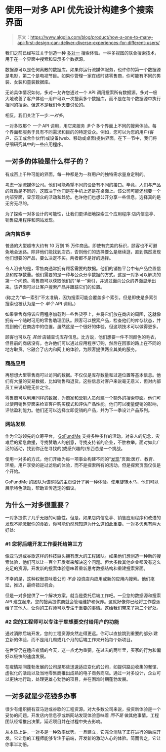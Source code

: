# 使用一对多 API 优先设计构建多个搜索界面

> 原文：<https://www.algolia.com/blog/product/how-a-one-to-many-api-first-design-can-deliver-diverse-experiences-for-different-users/>

我们之前已经写过关于创造一种 [多对一](https://www.algolia.com/blog/product/creating-an-end-to-end-search-experience-with-autocomplete-and-instant-search-results/) 搜索体验。一种多视图的联合搜索技术，用于在一个界面中搜索和显示多个数据源。

数据源可以是任何离散的数据库。如果你运行流媒体服务，也许你的第一个数据源是电影，第二个是电视节目。如果你管理一家在线时装零售商，你可能有不同的男装、女装和童装数据库。

无论具体情况如何，多对一允许您通过一个 API 调用搜索所有数据源。多对一极大地改善了客户体验—用户可以一次搜索多个数据库，而不是在每个数据源中执行相同的搜索。但这不是我们今天要讨论的。

相反，我们关注下一步:*一对多*。

一对多取那个 *一个* API 调用，用它来服务 *多个* 多个界面上不同的搜索体验。每个界面都服务于具有不同需求和目的的特定受众。例如，您可以为您的用户(客户、员工或合作伙伴)或设备(web、移动或桌面)提供界面。在下一节中，我们将仔细研究其中的一些应用程序。

## [](#what-do-one-to-many-experiences-look-like)一对多的体验是什么样子的？

有成百上千种可能的界面，每一种都是为一群用户的独特需求量身定制的。

考虑一家流媒体公司。他们可能希望不同的设备有不同的接口。毕竟，人们与产品的互动是不同的，这取决于他们是在手机上还是在桌面上。该公司可能还想要一个内部界面，显示观众的活动和趋势。也许他们也想公开分享一些信息。选择真的是无穷无尽的。

为了探索一对多设计的可能性，让我们更详细地探索三个应用程序:店内信息亭、销售应用程序和网站发现。

### [](#in-store-kiosks)店内售货亭

普通的大型超市大约有 10 万到 15 万件商品。即使有完美的标识，顾客也不可避免地会迷路。除非他们能找到店员，否则他们的选择要么是继续逛，直到偶然发现他们想要的产品，要么决定不买。两者都不是好的选择。

令人沮丧的是，零售商通常拥有顾客需要的数据。他们的销售平台中有产品位置信息和库存数量。他们需要的是一种与公众分享数据的方式。这是一对多可以解决的第一个问题。零售商可以获取他们的“单一”索引，并通过面向公众的界面显示出来。该界面可以让客户搜索产品并跟踪它们的位置。

(称之为“单一索引”不太准确，因为搜索可能会覆盖多个索引。但是即使是多索引搜索也被认为是一个 *单个* API 调用。)

如果零售商将该应用程序加载到一些售货亭上，并将它们放在商店的周围，这就像拥有一个随时可用的零售助理团队。顾客可以搜索产品，检查他们的库存状态，并找到他们在商店中的位置。虽然这是一个很好的体验，但这项技术可以做得更多。

顾客也可以在 *其他* 店铺查询库存信息。比方说，他们想要一件不同颜色的毛衣，但目前的商店没有。也许他们可以通过应用程序订购，然后在回家的路上在不同的地方取货。它融合了店内和网上的体验，为顾客提供两全其美的服务。

### [](#merchandising-apps)商品应用

再想想大型零售商可以访问的数据。不仅仅是库存数量和过道位置等基本信息。他们有大量的交易数据，比如销售和退货。这些信息对客户来说毫无意义，但对内部员工来说却是无价之宝。

零售商可以利用同样的数据，为商家和营销人员创建一个额外的搜索界面。他们可以使用销售界面来检查客户购买模式和评估产品性能。他们可以衡量促销的影响，评估盈利能力。他们还可以选择立即促销的产品，并为下一季设计产品系列。

### [](#website-discovery)网站发现

作为全球领先的众筹平台， [GoFundMe](https://www.gofundme.com/en-gb) 支持多种多样的活动。对亲人的纪念，灾难后的紧急救援，寻找赞助人的创意，寻找支持者的企业，不胜枚举。面对如此广泛的活动，找到你正在寻找的(或感兴趣的)东西总是一个挑战。

使用一对多的方式，他们开始为每一项事业构建不同的“[发现](https://resources.algolia.com/customer-stories/casestudy-gofundme)”页面:医疗、教育、环境。用户享受的是过滤后的体验，而不是探索所有的活动。但是探索页面仅仅是个开始。

GoFundMe 的团队为该网站的主页设计了另一种体验。使用旋转木马，他们可以展示特色活动，帮助宣传选定的倡议。

## [](#why-is-one-to-many-important)为什么一对多很重要？

一对多提供了几乎无限的可能性。但是，如果店内信息亭、销售应用程序和改进的发现不能激起你的食欲，你可能仍然想知道为什么这如此重要。一对多优惠有两大好处:

### [](#1-you-delegate-back-end-development-work-to-third-parties)#1 您将后端开发工作委托给第三方

像亚马逊或谷歌这样的科技巨头拥有庞大的工程团队。如果他们想创造一种新的搜索体验，他们可以让一百个开发者来解决这个问题。但大多数其他企业都没有这么充足的资源。开发新的搜索体验意味着重新思考数据结构和重建搜索界面。

不幸的是，这种权衡意味着公司 *不会* 投资店内应用或新的应用内搜索。他们拖延，推迟，最终错过机会。

但是一对多提供了一个解决方案。就当是委托后端工作吧。一旦您的数据源和搜索 API 建立起来，您的搜索提供商就会管理维护和保养。这就好像你已经将工作委派给了其他人，让你的工程师可以专注于重要的事情。这给我们带来了第二个好处。

### [](#2-your-engineers-can-focus-on-the-functionality-you-want-to-deliver-to-your-users)#2 您的工程师可以专注于您想要交付给用户的功能

通过消除后端开发，您的工程资源突然走得更远。你可以直接跳到重要的部分:建立新的体验，而不是用几周或几个月的后端工作来开始每个新项目。

在世界仍在适应疫情的今天，这一点尤为重要。在过去的两年里，买家的行为和偏好以极快的速度发展。

在疫情期间蓬勃发展的公司是那些迅速适应变化的公司，如提供路边收集的餐馆、虚拟化的活动以及当地零售商推出成熟的电子商务商店。通过一对多设计，企业可以更快地行动，处理更雄心勃勃的项目，并在困难时期蓬勃发展。

## [](#one-to-many-means-doing-more-with-less)一对多就是少花钱多办事

很少有组织拥有亚马逊或谷歌的工程资源。对大多数公司来说，投资新体验是一个妥协的问题。开发店内信息亭或新网站发现体验意味着 *而不是* 做其他事情。工程团队经常推出决策，延迟项目并在过程中失去影响。

从本质上讲，一对多是一种效率优势。一旦建立，它完全消除了正在进行的后端开发。它让您的工程师能够专注于前端，开发新的激动人心的体验。简而言之，它让你事半功倍。